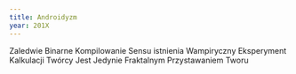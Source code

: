```yaml
---
title: Androidyzm
year: 201X
---
```


Zaledwie
Binarne
Kompilowanie
Sensu istnienia
Wampiryczny
Eksperyment
Kalkulacji
Twórcy
Jest
Jedynie
Fraktalnym
Przystawaniem
Tworu
